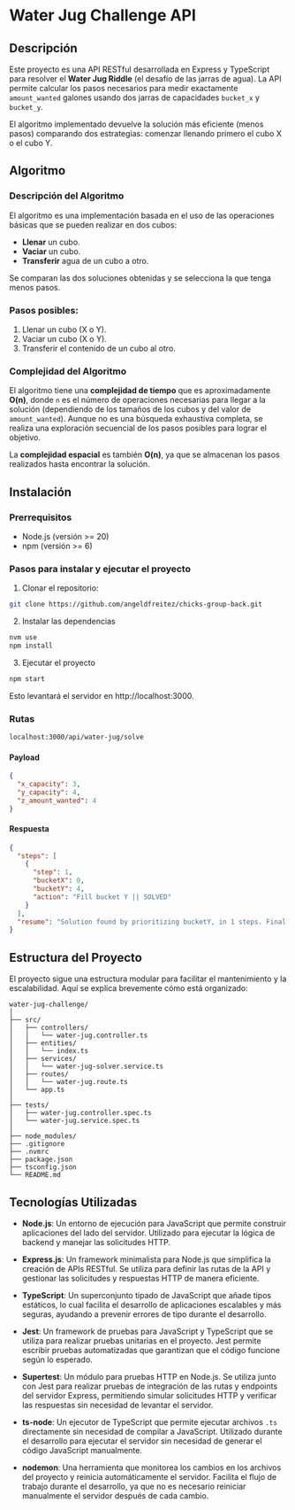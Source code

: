 # Water Jug Challenge API

## Descripción

Este proyecto es una API RESTful desarrollada en Express y TypeScript para resolver el **Water Jug Riddle** (el desafío de las jarras de agua). La API permite calcular los pasos necesarios para medir exactamente `amount_wanted` galones usando dos jarras de capacidades `bucket_x` y `bucket_y`.

El algoritmo implementado devuelve la solución más eficiente (menos pasos) comparando dos estrategias: comenzar llenando primero el cubo X o el cubo Y.

## Algoritmo

### Descripción del Algoritmo

El algoritmo es una implementación basada en el uso de las operaciones básicas que se pueden realizar en dos cubos:
- **Llenar** un cubo.
- **Vaciar** un cubo.
- **Transferir** agua de un cubo a otro.

Se comparan las dos soluciones obtenidas y se selecciona la que tenga menos pasos.

### Pasos posibles:
1. Llenar un cubo (X o Y).
2. Vaciar un cubo (X o Y).
3. Transferir el contenido de un cubo al otro.

### Complejidad del Algoritmo

El algoritmo tiene una **complejidad de tiempo** que es aproximadamente **O(n)**, donde `n` es el número de operaciones necesarias para llegar a la solución (dependiendo de los tamaños de los cubos y del valor de `amount_wanted`). Aunque no es una búsqueda exhaustiva completa, se realiza una exploración secuencial de los pasos posibles para lograr el objetivo.

La **complejidad espacial** es también **O(n)**, ya que se almacenan los pasos realizados hasta encontrar la solución.

## Instalación

### Prerrequisitos

- Node.js (versión >= 20)
- npm (versión >= 6)

### Pasos para instalar y ejecutar el proyecto

1. Clonar el repositorio:

```bash
git clone https://github.com/angeldfreitez/chicks-group-back.git
```

2. Instalar las dependencias

```bash
nvm use   
npm install
```
3. Ejecutar el proyecto

```bash
npm start
```

Esto levantará el servidor en http://localhost:3000.

### Rutas
```bash
localhost:3000/api/water-jug/solve
```
#### Payload
```json
{
  "x_capacity": 3,
  "y_capacity": 4,
  "z_amount_wanted": 4
}
```
#### Respuesta
```json
{
  "steps": [
    {
      "step": 1,
      "bucketX": 0,
      "bucketY": 4,
      "action": "Fill bucket Y || SOLVED"
    }
  ],
  "resume": "Solution found by prioritizing bucketY, in 1 steps. Final state: bucketX=0, bucketY=4"
}
```
## Estructura del Proyecto
El proyecto sigue una estructura modular para facilitar el mantenimiento y la escalabilidad. Aquí se explica brevemente cómo está organizado:

```
water-jug-challenge/
│
├── src/                      
│   ├── controllers/          
│   │   └── water-jug.controller.ts
│   ├── entities/             
│   │   └── index.ts
│   ├── services/             
│   │   └── water-jug-solver.service.ts
│   ├── routes/               
│   │   └── water-jug.route.ts
│   └── app.ts                
│
├── tests/                    
│   ├── water-jug.controller.spec.ts
│   └── water-jug.service.spec.ts
│
├── node_modules/             
├── .gitignore                
├── .nvmrc                
├── package.json              
├── tsconfig.json             
└── README.md                 

```

## Tecnologías Utilizadas

- **Node.js**: Un entorno de ejecución para JavaScript que permite construir aplicaciones del lado del servidor. Utilizado para ejecutar la lógica de backend y manejar las solicitudes HTTP.

- **Express.js**: Un framework minimalista para Node.js que simplifica la creación de APIs RESTful. Se utiliza para definir las rutas de la API y gestionar las solicitudes y respuestas HTTP de manera eficiente.

- **TypeScript**: Un superconjunto tipado de JavaScript que añade tipos estáticos, lo cual facilita el desarrollo de aplicaciones escalables y más seguras, ayudando a prevenir errores de tipo durante el desarrollo.

- **Jest**: Un framework de pruebas para JavaScript y TypeScript que se utiliza para realizar pruebas unitarias en el proyecto. Jest permite escribir pruebas automatizadas que garantizan que el código funcione según lo esperado.

- **Supertest**: Un módulo para pruebas HTTP en Node.js. Se utiliza junto con Jest para realizar pruebas de integración de las rutas y endpoints del servidor Express, permitiendo simular solicitudes HTTP y verificar las respuestas sin necesidad de levantar el servidor.

- **ts-node**: Un ejecutor de TypeScript que permite ejecutar archivos `.ts` directamente sin necesidad de compilar a JavaScript. Utilizado durante el desarrollo para ejecutar el servidor sin necesidad de generar el código JavaScript manualmente.

- **nodemon**: Una herramienta que monitorea los cambios en los archivos del proyecto y reinicia automáticamente el servidor. Facilita el flujo de trabajo durante el desarrollo, ya que no es necesario reiniciar manualmente el servidor después de cada cambio.
